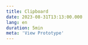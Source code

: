 ```yaml
---
title: Clipboard
date: 2023-08-31T13:13:00.000
lang: en
duration: 5min
meta: 'View Prototype'
---
```


<Clipboard />
